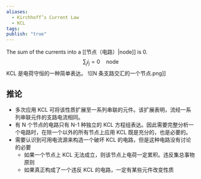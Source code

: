 ```yaml
---
aliases:
  - Kirchhoff’s Current Law
  - KCL
tags: 
publish: "true"
---
```

The sum of the currents into a [[节点（电路）|node]] is 0.
$$
\sum_j i_j=0 \quad \text{node}
$$
KCL 是电荷守恒的一种简单表达。
![[N 条支路交汇的一个节点.png]]

## 推论
- 多次应用 KCL 可将该性质扩展至一系列串联的元件。该扩展表明，流经一系列串联元件的支路电流相同。
- 有 N 个节点的电路只有 N-1 种独立的 KCL 方程组表达。因此需要完整分析一个电路时，在除一个以外的所有节点上应用 KCL 既是充分的，也是必要的。
- 需要认识到可用电流源来构造一个破坏 KCL 的电路，但是这种电路没有讨论的必要
	- 如果一个节点上 KCL 无法成立，则该节点上电荷一定累积。违反集总事物原则
	- 如果真正构成了一个违反 KCL 的电路，一定有某些元件改变性质
